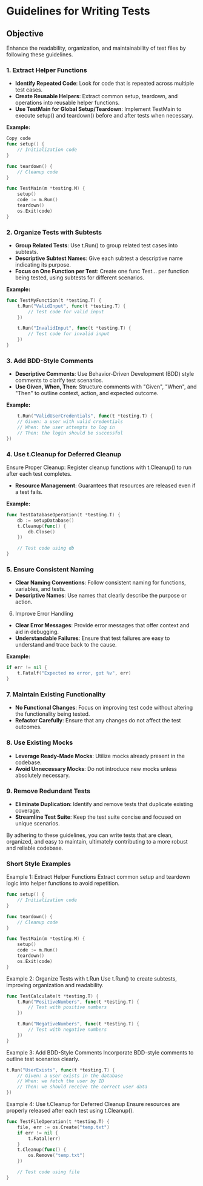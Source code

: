 # Guidelines for Writing Tests
## Objective
Enhance the readability, organization, and maintainability of test files by following these guidelines.

### 1. Extract Helper Functions
- **Identify Repeated Code**: Look for code that is repeated across multiple test cases.
- **Create Reusable Helpers**: Extract common setup, teardown, and operations into reusable helper functions.
- **Use TestMain for Global Setup/Teardown**: Implement TestMain to execute setup() and teardown() before and after tests when necessary.

**Example:**
```go
Copy code
func setup() {
    // Initialization code
}

func teardown() {
    // Cleanup code
}

func TestMain(m *testing.M) {
    setup()
    code := m.Run()
    teardown()
    os.Exit(code)
}
```

### 2. Organize Tests with Subtests
- **Group Related Tests**: Use t.Run() to group related test cases into subtests.
- **Descriptive Subtest Names**: Give each subtest a descriptive name indicating its purpose.
- **Focus on One Function per Test**: Create one func Test... per function being tested, using subtests for different scenarios.

**Example:**
```go
func TestMyFunction(t *testing.T) {
    t.Run("ValidInput", func(t *testing.T) {
        // Test code for valid input
    })

    t.Run("InvalidInput", func(t *testing.T) {
        // Test code for invalid input
    })
}
```

### 3. Add BDD-Style Comments
- **Descriptive Comments**: Use Behavior-Driven Development (BDD) style comments to clarify test scenarios.
- **Use Given, When, Then**: Structure comments with "Given", "When", and "Then" to outline context, action, and expected outcome.

**Example:**
```go
    t.Run("ValidUserCredentials", func(t *testing.T) {
    // Given: a user with valid credentials
    // When: the user attempts to log in
    // Then: the login should be successful
})
```

### 4. Use t.Cleanup for Deferred Cleanup
Ensure Proper Cleanup: Register cleanup functions with t.Cleanup() to run after each test completes.
- **Resource Management**: Guarantees that resources are released even if a test fails.

**Example:**
```go
func TestDatabaseOperation(t *testing.T) {
    db := setupDatabase()
    t.Cleanup(func() {
        db.Close()
    })

    // Test code using db
}
```

### 5. Ensure Consistent Naming
- **Clear Naming Conventions**: Follow consistent naming for functions, variables, and tests.
- **Descriptive Names**: Use names that clearly describe the purpose or action.
6. Improve Error Handling
- **Clear Error Messages**: Provide error messages that offer context and aid in debugging.
- **Understandable Failures**: Ensure that test failures are easy to understand and trace back to the cause.

**Example:**
```go
if err != nil {
    t.Fatalf("Expected no error, got %v", err)
}
```

### 7. Maintain Existing Functionality
- **No Functional Changes**: Focus on improving test code without altering the functionality being tested.
- **Refactor Carefully**: Ensure that any changes do not affect the test outcomes.

### 8. Use Existing Mocks
- **Leverage Ready-Made Mocks**: Utilize mocks already present in the codebase.
- **Avoid Unnecessary Mocks**: Do not introduce new mocks unless absolutely necessary.

### 9. Remove Redundant Tests
- **Eliminate Duplication**: Identify and remove tests that duplicate existing coverage.
- **Streamline Test Suite**: Keep the test suite concise and focused on unique scenarios.

By adhering to these guidelines, you can write tests that are clean, organized, and easy to maintain, ultimately contributing to a more robust and reliable codebase.

### Short Style Examples
Example 1: Extract Helper Functions
Extract common setup and teardown logic into helper functions to avoid repetition.

```go
func setup() {
    // Initialization code
}

func teardown() {
    // Cleanup code
}

func TestMain(m *testing.M) {
    setup()
    code := m.Run()
    teardown()
    os.Exit(code)
}
```
Example 2: Organize Tests with t.Run
Use t.Run() to create subtests, improving organization and readability.

```go
func TestCalculate(t *testing.T) {
    t.Run("PositiveNumbers", func(t *testing.T) {
        // Test with positive numbers
    })

    t.Run("NegativeNumbers", func(t *testing.T) {
        // Test with negative numbers
    })
}
```
Example 3: Add BDD-Style Comments
Incorporate BDD-style comments to outline test scenarios clearly.

```go
t.Run("UserExists", func(t *testing.T) {
    // Given: a user exists in the database
    // When: we fetch the user by ID
    // Then: we should receive the correct user data
})
```
Example 4: Use t.Cleanup for Deferred Cleanup
Ensure resources are properly released after each test using t.Cleanup().

```go
func TestFileOperation(t *testing.T) {
    file, err := os.Create("temp.txt")
    if err != nil {
        t.Fatal(err)
    }
    t.Cleanup(func() {
        os.Remove("temp.txt")
    })

    // Test code using file
}
```
